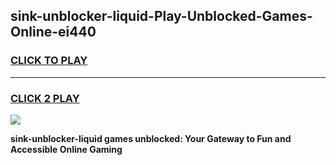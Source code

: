 
## sink-unblocker-liquid-Play-Unblocked-Games-Online-ei440
<h3>
<a href="https://premium76.site?title=sink-unblocker-liquid&ref=25A">CLICK TO PLAY</a></h3>
<hr>

<h3>
<a href="https://premium76.site?title=sink-unblocker-liquid&ref=25A">CLICK 2 PLAY</a>
  
</h3>

<a href="https://premium76.site?title=sink-unblocker-liquid&ref=25A"><img src="https://clearcache.store/games.png"></a>


**sink-unblocker-liquid games unblocked: Your Gateway to Fun and Accessible Online Gaming**
